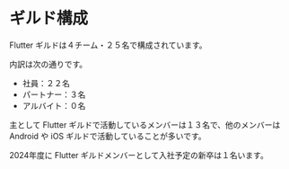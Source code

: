 # ギルド構成

Flutter ギルドは４チーム・２５名で構成されています。

内訳は次の通りです。

- 社員：２２名
- パートナー：３名
- アルバイト：０名

主として Flutter ギルドで活動しているメンバーは１３名で、他のメンバーは Android や iOS ギルドで活動していることが多いです。

2024年度に Flutter ギルドメンバーとして入社予定の新卒は１名います。
